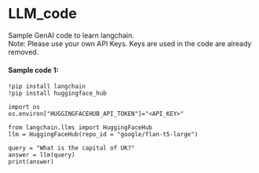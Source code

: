 # LLM_code
Sample GenAI code to learn langchain.  
Note: Please use your own API Keys. Keys are used in the code are already removed.

#### Sample code 1:
```
!pip install langchain
!pip install huggingface_hub

import os
os.environ["HUGGINGFACEHUB_API_TOKEN"]="<API_KEY>"

from langchain.llms import HuggingFaceHub
llm = HuggingFaceHub(repo_id = "google/flan-t5-large")

query = "What is the capital of UK?"
answer = llm(query)
print(answer)
```
